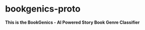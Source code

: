 # bookgenics-proto
<strong>This is the BookGenics - AI Powered Story Book Genre Classifier </strong>

